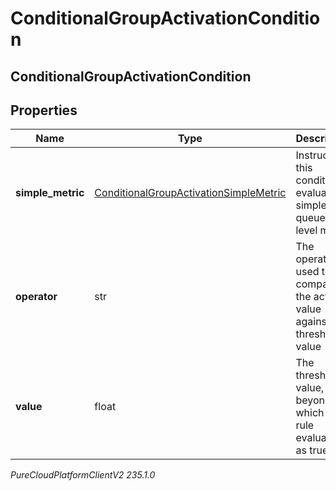 # ConditionalGroupActivationCondition

## ConditionalGroupActivationCondition

## Properties

|Name | Type | Description | Notes|
|------------ | ------------- | ------------- | -------------|
| **simple_metric** | [ConditionalGroupActivationSimpleMetric](ConditionalGroupActivationSimpleMetric) | Instructs this condition to evaluate a simple queue-level metric | [optional] |
| **operator** | str | The operator used to compare the actual value against the threshold value | [optional] |
| **value** | float | The threshold value, beyond which a rule evaluates as true | [optional] |



_PureCloudPlatformClientV2 235.1.0_
